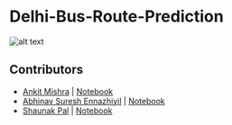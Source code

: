 # Delhi-Bus-Route-Prediction

![alt text](https://user-images.githubusercontent.com/44942105/104096232-b178b180-52b4-11eb-8222-74c6946a1285.png)

## Contributors
- [Ankit Mishra](https://github.com/frostrot) | [Notebook](https://colab.research.google.com/drive/151t0gKtGBe65ZlAVRILMQb6a2m685j-S)
- [Abhinav Suresh Ennazhiyil](https://github.com/AbhinavSE) | [Notebook](https://colab.research.google.com/drive/1w1LeUBpWPt4NWwKR24hR-HDYVWH_1PWf)
- [Shaunak Pal](https://github.com/blackhat-7) | [Notebook](https://colab.research.google.com/drive/1FSNnfyV2Vq4eMinnELQB-yQIQNH60vpn)
